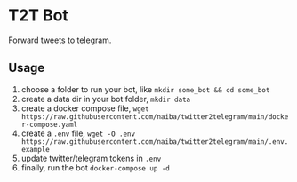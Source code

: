 # T2T Bot

Forward tweets to telegram.

## Usage

1. choose a folder to run your bot, like `mkdir some_bot && cd some_bot`
2. create a data dir in your bot folder, `mkdir data`
3. create a docker compose file, `wget https://raw.githubusercontent.com/naiba/twitter2telegram/main/docker-compose.yaml`
4. create a `.env` file, `wget -O .env https://raw.githubusercontent.com/naiba/twitter2telegram/main/.env.example`
5. update twitter/telegram tokens in `.env`
6. finally, run the bot `docker-compose up -d`
